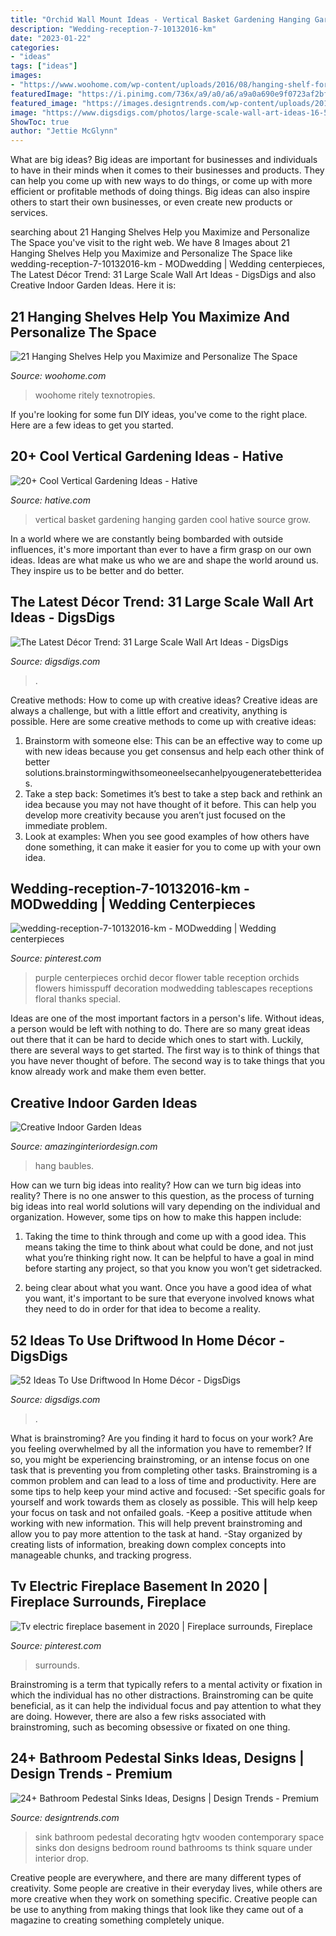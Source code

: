 ```yaml
---
title: "Orchid Wall Mount Ideas - Vertical Basket Gardening Hanging Garden Cool Hative Source Grow"
description: "Wedding-reception-7-10132016-km"
date: "2023-01-22"
categories:
- "ideas"
tags: ["ideas"]
images:
- "https://www.woohome.com/wp-content/uploads/2016/08/hanging-shelf-for-small-space-21.jpg"
featuredImage: "https://i.pinimg.com/736x/a9/a0/a6/a9a0a690e9f0723af2bfb0bf650f4a70--orchid-wedding-centerpieces-purple-wedding-receptions.jpg"
featured_image: "https://images.designtrends.com/wp-content/uploads/2016/03/31111006/Wooden-Pedestal-Sink-Ideas.jpeg"
image: "https://www.digsdigs.com/photos/large-scale-wall-art-ideas-16-554x818.jpg"
ShowToc: true
author: "Jettie McGlynn"
---
```



What are big ideas?
Big ideas are important for businesses and individuals to have in their minds when it comes to their businesses and products. They can help you come up with new ways to do things, or come up with more efficient or profitable methods of doing things. Big ideas can also inspire others to start their own businesses, or even create new products or services.

	

		
searching about 21 Hanging Shelves Help you Maximize and Personalize The Space you've visit to the right web. We have 8 Images about 21 Hanging Shelves Help you Maximize and Personalize The Space like wedding-reception-7-10132016-km - MODwedding | Wedding centerpieces, The Latest Décor Trend: 31 Large Scale Wall Art Ideas - DigsDigs and also Creative Indoor Garden Ideas. Here it is:
		
    
## 21 Hanging Shelves Help You Maximize And Personalize The Space

<img loading=lazy src="https://www.woohome.com/wp-content/uploads/2016/08/hanging-shelf-for-small-space-21.jpg" onerror="this.onerror=null;this.src='https://tse3.mm.bing.net/th?id=OIP.xPlTZXScn94avev99yBzTwHaJ4&amp;pid=15.1';" alt="21 Hanging Shelves Help you Maximize and Personalize The Space">

_Source: woohome.com_

>woohome ritely texnotropies. 

	

If you're looking for some fun DIY ideas, you've come to the right place. Here are a few ideas to get you started.

    
## 20+ Cool Vertical Gardening Ideas - Hative

<img loading=lazy src="https://hative.com/wp-content/uploads/2014/11/vertical-gardening-ideas/27-hanging-basket.jpg" onerror="this.onerror=null;this.src='https://tse1.mm.bing.net/th?id=OIP.saoozAjJxFoc9zRWmEJYtAHaK3&amp;pid=15.1';" alt="20+ Cool Vertical Gardening Ideas - Hative">

_Source: hative.com_

>vertical basket gardening hanging garden cool hative source grow. 

	

In a world where we are constantly being bombarded with outside influences, it's more important than ever to have a firm grasp on our own ideas. Ideas are what make us who we are and shape the world around us. They inspire us to be better and do better.

    
## The Latest Décor Trend: 31 Large Scale Wall Art Ideas - DigsDigs

<img loading=lazy src="https://www.digsdigs.com/photos/large-scale-wall-art-ideas-16-554x818.jpg" onerror="this.onerror=null;this.src='https://tse1.mm.bing.net/th?id=OIP.FHr8tj0ooCoHhkx-ygmIkwHaK7&amp;pid=15.1';" alt="The Latest Décor Trend: 31 Large Scale Wall Art Ideas - DigsDigs">

_Source: digsdigs.com_

>. 

	

Creative methods: How to come up with creative ideas?
Creative ideas are always a challenge, but with a little effort and creativity, anything is possible. Here are some creative methods to come up with creative ideas:
1. Brainstorm with someone else: This can be an effective way to come up with new ideas because you get consensus and help each other think of better solutions.brainstormingwithsomeoneelsecanhelpyougeneratebetterideas.
2. Take a step back: Sometimes it’s best to take a step back and rethink an idea because you may not have thought of it before. This can help you develop more creativity because you aren’t just focused on the immediate problem.
3. Look at examples: When you see good examples of how others have done something, it can make it easier for you to come up with your own idea.

    
## Wedding-reception-7-10132016-km - MODwedding | Wedding Centerpieces

<img loading=lazy src="https://i.pinimg.com/736x/a9/a0/a6/a9a0a690e9f0723af2bfb0bf650f4a70--orchid-wedding-centerpieces-purple-wedding-receptions.jpg" onerror="this.onerror=null;this.src='https://tse3.mm.bing.net/th?id=OIP.HUWrhRtgSfm1hAkUpZJ3MAHaLH&amp;pid=15.1';" alt="wedding-reception-7-10132016-km - MODwedding | Wedding centerpieces">

_Source: pinterest.com_

>purple centerpieces orchid decor flower table reception orchids flowers himisspuff decoration modwedding tablescapes receptions floral thanks special. 

	

Ideas are one of the most important factors in a person's life. Without ideas, a person would be left with nothing to do. There are so many great ideas out there that it can be hard to decide which ones to start with. Luckily, there are several ways to get started. The first way is to think of things that you have never thought of before. The second way is to take things that you know already work and make them even better.

    
## Creative Indoor Garden Ideas

<img loading=lazy src="http://www.amazinginteriordesign.com/wp-content/uploads/2020/09/2-11-623x1024.jpg" onerror="this.onerror=null;this.src='https://tse3.mm.bing.net/th?id=OIP.ZBhwvlhIERYrzhwZO_zY3QHaML&amp;pid=15.1';" alt="Creative Indoor Garden Ideas">

_Source: amazinginteriordesign.com_

>hang baubles. 

	

How can we turn big ideas into reality?
How can we turn big ideas into reality? There is no one answer to this question, as the process of turning big ideas into real world solutions will vary depending on the individual and organization. However, some tips on how to make this happen include:
1) Taking the time to think through and come up with a good idea. This means taking the time to think about what could be done, and not just what you’re thinking right now. It can be helpful to have a goal in mind before starting any project, so that you know you won’t get sidetracked.

2) being clear about what you want. Once you have a good idea of what you want, it's important to be sure that everyone involved knows what they need to do in order for that idea to become a reality.

    
## 52 Ideas To Use Driftwood In Home Décor - DigsDigs

<img loading=lazy src="https://www.digsdigs.com/photos/ideas-to-use-driftwood-in-home-decor-44-554x948.jpg" onerror="this.onerror=null;this.src='https://tse4.mm.bing.net/th?id=OIP.e-wAlNh2dte8Iwcbqg7wdwHaMr&amp;pid=15.1';" alt="52 Ideas To Use Driftwood In Home Décor - DigsDigs">

_Source: digsdigs.com_

>. 

	

What is brainstroming?
Are you finding it hard to focus on your work? Are you feeling overwhelmed by all the information you have to remember? If so, you might be experiencing brainstroming, or an intense focus on one task that is preventing you from completing other tasks. Brainstroming is a common problem and can lead to a loss of time and productivity. Here are some tips to help keep your mind active and focused: 
-Set specific goals for yourself and work towards them as closely as possible. This will help keep your focus on task and not onfailed goals. 
-Keep a positive attitude when working with new information. This will help prevent brainstroming and allow you to pay more attention to the task at hand. 
-Stay organized by creating lists of information, breaking down complex concepts into manageable chunks, and tracking progress.

    
## Tv Electric Fireplace Basement In 2020 | Fireplace Surrounds, Fireplace

<img loading=lazy src="https://i.pinimg.com/736x/26/84/07/268407c192b172eaf1172869c03ec0ed.jpg" onerror="this.onerror=null;this.src='https://tse3.mm.bing.net/th?id=OIP.rlw4DK7psdUtAdFsJ5lGYAHaJ3&amp;pid=15.1';" alt="Tv electric fireplace basement in 2020 | Fireplace surrounds, Fireplace">

_Source: pinterest.com_

>surrounds. 

	

Brainstroming is a term that typically refers to a mental activity or fixation in which the individual has no other distractions. Brainstroming can be quite beneficial, as it can help the individual focus and pay attention to what they are doing. However, there are also a few risks associated with brainstroming, such as becoming obsessive or fixated on one thing.

    
## 24+ Bathroom Pedestal Sinks Ideas, Designs | Design Trends - Premium

<img loading=lazy src="https://images.designtrends.com/wp-content/uploads/2016/03/31111006/Wooden-Pedestal-Sink-Ideas.jpeg" onerror="this.onerror=null;this.src='https://tse1.mm.bing.net/th?id=OIP.yauNiqCsYE2byuNHmS8phwHaJ4&amp;pid=15.1';" alt="24+ Bathroom Pedestal Sinks Ideas, Designs | Design Trends - Premium">

_Source: designtrends.com_

>sink bathroom pedestal decorating hgtv wooden contemporary space sinks don designs bedroom round bathrooms ts think square under interior drop. 

	

Creative people are everywhere, and there are many different types of creativity. Some people are creative in their everyday lives, while others are more creative when they work on something specific. Creative people can be use to anything from making things that look like they came out of a magazine to creating something completely unique.

